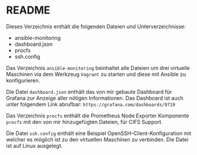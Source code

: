 README
======

Dieses Verzeichnis enthält die folgenden Dateien und
Unterverzeichnisse:

* ansible-monitoring
* dashboard.json
* procfs
* ssh.config

Das Verzeichnis `ansible-monitoring` beinhaltet alle Dateien um drei
virtuelle Maschinen via dem Werkzeug `Vagrant` zu starten und diese mit
Ansible zu konfigurieren.

Die Datei `dashboard.json` enthält das von mir gebaute Dashboard für
Grafana zur Anzeige aller nötigen Informationen. Das Dashboard ist auch
unter folgendem Link abrufbar: `https://grafana.com/dashboards/9719`

Das Verzeichnis `procfs` enthält die Prometheus Node Exporter Komponente
`procfs` mit den von mir hinzugefügten Dateien, für CIFS Support.

Die Datei `ssh.config` enthält eine Beispiel
OpenSSH-Client-Konfiguration mit welcher es möglich ist zu den
virtuellen Maschinen zu verbinden. Die Datei ist auf Linux
ausgelegt.
